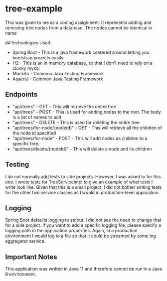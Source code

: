 # tree-example
This was given to me as a coding assignment. It represents adding and removing tree nodes from a database. The nodes cannot be identical in name

##Technologies Used
* Spring Boot - This is a java framework centered around letting you bootstrap projects easily
* H2 - This is an in memory database, so that I don't need to rely on a clunky mysql
* Mockito - Common Java Testing Framework
* AssertJ - Common Java Testing Framework
## Endpoints
* "api/trees" - GET - This will retrieve the entire tree
* "api/trees" - POST - This is used for adding nodes to the root. The body is a list of names to add
* "api/trees" - DELETE - This is used for deleting the entire tree
* "api/trees/for-node/{nodeId}" - GET - This will retrieve all the children of the node id specified
* "api/trees/for-node" - POST - This will add nodes as children to a specific tree. 
* "api/trees/delete/{nodeId}" - This will delete a node and its children

## Testing

I do not normally add tests to side projects. However, I was asked to for this one. I wrote tests for TreeServiceImpl to give an example of what tests I write look like. Given that this is a small project, I did not bother writing tests for the other two service classes as I would in production-level application.

## Logging
Spring Boot defaults logging to stdout. I did not see the need to change that for a side project. If you want to add a specific logging file, please specify a logging path in the application.properties. Again, in a production environment I would log to a file so that it could be streamed by some log aggregator service.
## Important Notes

This application was written in Java 11 and therefore cannot be run in a Java 8 environment.


